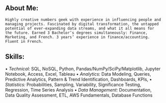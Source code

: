 ## About Me:

`Highly creative numbers geek with experience in influencing people and managing projects. Fascinated by digital transformation, the untapped potential of ever-expanding data streams, and what it all means for the future. Earned 3 Bachelor’s degrees simultaneously: Finance, Marketing, and French. 3 years’ experience in finance/accounting. Fluent in French.` 

## Skills: 

•	_Technical:_ SQL, NoSQL, Python, Pandas/NumPy/SciPy/Matplotlib, Jupyter Notebook, Access, Excel, Tableau 
•	_Analytics:_ Data Modeling, Queries, Predictive Analytics, Pattern & Trend Identification, Dashboards, KPIs, 
•	_Statistics:_ Probabilities, Sampling, Variability, Significance Testing, Regression, Time Series Analysis
•	_Data Management:_ Documentation, Data Quality Assessment, ETL, AWS Fundamentals, Database Functions


